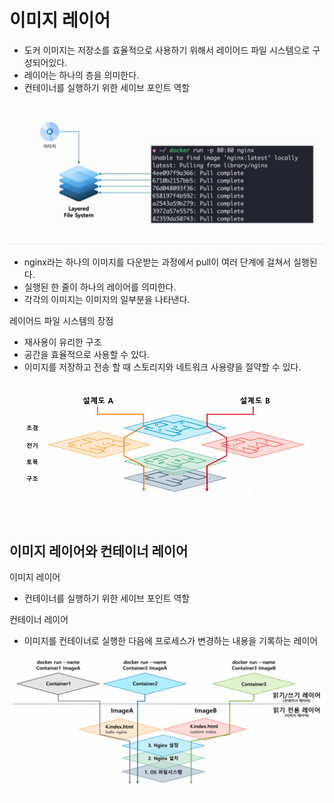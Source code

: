 # 이미지 레이어
- 도커 이미지는 저장소를 효율적으로 사용하기 위해서 레이어드 파일 시스템으로 구성되어있다.
- 레이어는 하나의 층을 의미한다.
- 컨테이너를 실행하기 위한 세이브 포인트 역할

![이미지 레이어](<./images/이미지_레이어.png>)
- nginx라는 하나의 이미지를 다운받는 과정에서 pull이 여러 단계에 걸쳐서 실행된다.
- 실행된 한 줄이 하나의 레이어를 의미한다.
- 각각의 이미지는 이미지의 일부분을 나타낸다.

레이어드 파일 시스템의 장점
- 재사용이 유리한 구조
- 공간을 효율적으로 사용할 수 있다.
- 이미지를 저장하고 전송 할 때 스토리지와 네트워크 사용량을 절약할 수 있다.

![이미지 레이어 예시](<./images/이미지_레이어_예시.png>)

## 이미지 레이어와 컨테이너 레이어
이미지 레이어
- 컨테이너를 실행하기 위한 세이브 포인트 역할

컨테이너 레이어
- 이미지를 컨테이너로 실행한 다음에 프로세스가 변경하는 내용을 기록하는 레이어

![이미지 레이어와 컨테이너 레이어](<./images/이미지_레이어_컨테이너_레이어.png>)

